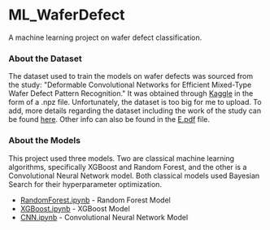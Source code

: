# ML_WaferDefect
A machine learning project on wafer defect classification.

### About the Dataset
The dataset used to train the models on wafer defects was sourced from the study: "Deformable Convolutional Networks for Efficient Mixed-Type Wafer Defect Pattern Recognition." It was obtained through [Kaggle](https://www.kaggle.com/datasets/co1d7era/mixedtype-wafer-defect-datasets) in the form of a .npz file. Unfortunately, the dataset is too big for me to upload. To add, more details regarding the dataset including the work of the study can be found [here](https://github.com/Junliangwangdhu/WaferMap). Other info can also be found in the [E.pdf](E.pdf) file.

### About the Models
This project used three models. Two are classical machine learning algorithms, specifically XGBoost and Random Forest, and the other is a Convolutional Neural Network model. Both classical models used Bayesian Search for their hyperparameter optimization. 
- [RandomForest.ipynb](RandomForest.ipynb) - Random Forest Model
- [XGBoost.ipynb](XGBoost.ipynb) - XGBoost Model
- [CNN.ipynb](CNN.ipynb) - Convolutional Neural Network Model
